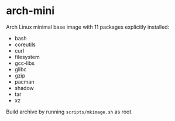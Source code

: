 arch-mini
=========

Arch Linux minimal base image with 11 packages explicitly installed:

* bash
* coreutils
* curl
* filesystem
* gcc-libs
* glibc
* gzip
* pacman
* shadow
* tar
* xz

Build archive by running `scripts/mkimage.sh` as root.
